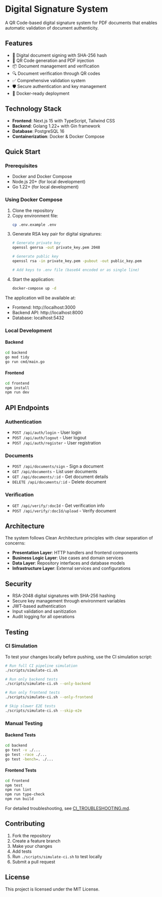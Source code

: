 # Digital Signature System

A QR Code-based digital signature system for PDF documents that enables automatic validation of document authenticity.

## Features

- 🔐 Digital document signing with SHA-256 hash
- 📄 QR Code generation and PDF injection
- 📦 Document management and verification
- 🔍 Document verification through QR codes
- ✅ Comprehensive validation system
- 🛡️ Secure authentication and key management
- 🐳 Docker-ready deployment

## Technology Stack

- **Frontend**: Next.js 15 with TypeScript, Tailwind CSS
- **Backend**: Golang 1.22+ with Gin framework
- **Database**: PostgreSQL 16
- **Containerization**: Docker & Docker Compose

## Quick Start

### Prerequisites

- Docker and Docker Compose
- Node.js 20+ (for local development)
- Go 1.22+ (for local development)

### Using Docker Compose

1. Clone the repository
2. Copy environment file:
   ```bash
   cp .env.example .env
   ```
3. Generate RSA key pair for digital signatures:
   ```bash
   # Generate private key
   openssl genrsa -out private_key.pem 2048
   
   # Generate public key
   openssl rsa -in private_key.pem -pubout -out public_key.pem
   
   # Add keys to .env file (base64 encoded or as single line)
   ```
4. Start the application:
   ```bash
   docker-compose up -d
   ```

The application will be available at:
- Frontend: http://localhost:3000
- Backend API: http://localhost:8000
- Database: localhost:5432

### Local Development

#### Backend

```bash
cd backend
go mod tidy
go run cmd/main.go
```

#### Frontend

```bash
cd frontend
npm install
npm run dev
```

## API Endpoints

### Authentication
- `POST /api/auth/login` - User login
- `POST /api/auth/logout` - User logout
- `POST /api/auth/register` - User registration

### Documents
- `POST /api/documents/sign` - Sign a document
- `GET /api/documents` - List user documents
- `GET /api/documents/:id` - Get document details
- `DELETE /api/documents/:id` - Delete document

### Verification
- `GET /api/verify/:docId` - Get verification info
- `POST /api/verify/:docId/upload` - Verify document

## Architecture

The system follows Clean Architecture principles with clear separation of concerns:

- **Presentation Layer**: HTTP handlers and frontend components
- **Business Logic Layer**: Use cases and domain services
- **Data Layer**: Repository interfaces and database models
- **Infrastructure Layer**: External services and configurations

## Security

- RSA-2048 digital signatures with SHA-256 hashing
- Secure key management through environment variables
- JWT-based authentication
- Input validation and sanitization
- Audit logging for all operations

## Testing

### CI Simulation

To test your changes locally before pushing, use the CI simulation script:

```bash
# Run full CI pipeline simulation
./scripts/simulate-ci.sh

# Run only backend tests
./scripts/simulate-ci.sh --only-backend

# Run only frontend tests
./scripts/simulate-ci.sh --only-frontend

# Skip slower E2E tests
./scripts/simulate-ci.sh --skip-e2e
```

### Manual Testing

#### Backend Tests
```bash
cd backend
go test -v ./...
go test -race ./...
go test -bench=. ./...
```

#### Frontend Tests
```bash
cd frontend
npm test
npm run lint
npm run type-check
npm run build
```

For detailed troubleshooting, see [CI_TROUBLESHOOTING.md](docs/CI_TROUBLESHOOTING.md).

## Contributing

1. Fork the repository
2. Create a feature branch
3. Make your changes
4. Add tests
5. Run `./scripts/simulate-ci.sh` to test locally
6. Submit a pull request

## License

This project is licensed under the MIT License.